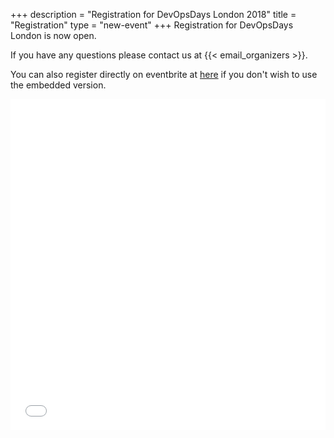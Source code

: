 +++
description = "Registration for DevOpsDays London 2018"
title = "Registration"
type = "new-event"
+++
Registration for DevOpsDays London is now open. 

If you have any questions please contact us at {{< email_organizers >}}. 

You can also register directly on eventbrite at <a href="https://www.eventbrite.com/e/devopsdays-london-2018-tickets-45511364717" target="_blank" rel="noopener">here</a> if you don't wish to use the embedded version.

<div style="width:100%; text-align:left;"><iframe src="//eventbrite.com/tickets-external?eid=45511364717&ref=etckt" frameborder="0" height="530" width="100%" vspace="0" hspace="0" marginheight="5" marginwidth="5" scrolling="auto" allowtransparency="true"></iframe></div>